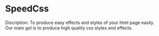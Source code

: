# SpeedCss
Discription: To produce easy effects and styles of your html page easily. Our main gol is to produce high quality css styles and effects.
